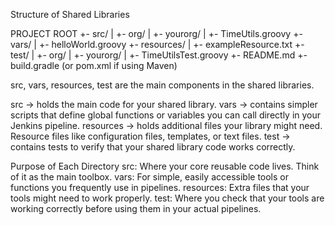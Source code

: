 Structure of Shared Libraries

PROJECT ROOT
        +- src/
        |   +- org/
        |       +- yourorg/
        |           +- TimeUtils.groovy
        +- vars/
        |   +- helloWorld.groovy
        +- resources/
        |   +- exampleResource.txt
        +- test/
        |   +- org/
        |       +- yourorg/
        |           +- TimeUtilsTest.groovy
        +- README.md
        +- build.gradle (or pom.xml if using Maven)

src, vars, resources, test are the main components in the shared libraries.

src -> holds the main code for your shared library.
vars -> contains simpler scripts that define global functions or variables you can call directly in your Jenkins pipeline.
resources -> holds additional files your library might need. Resource files like configuration files, templates, or text files.
test -> contains tests to verify that your shared library code works correctly.

Purpose of Each Directory
src: Where your core reusable code lives. Think of it as the main toolbox.
vars: For simple, easily accessible tools or functions you frequently use in pipelines.
resources: Extra files that your tools might need to work properly.
test: Where you check that your tools are working correctly before using them in your actual pipelines.


